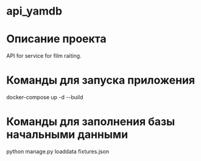 # api_yamdb

# Описание проекта
API for service for film raiting.

# Команды для запуска приложения
docker-compose up -d --build 
# Команды для заполнения базы начальными данными
python manage.py loaddata fixtures.json
